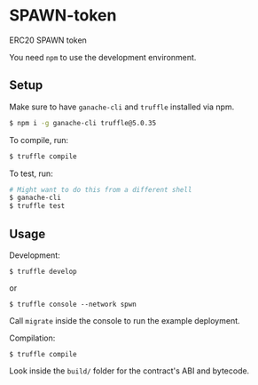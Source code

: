# SPAWN-token

ERC20 SPAWN token

You need `npm` to use the development environment.

## Setup

Make sure to have `ganache-cli` and `truffle` installed via npm.

```bash
$ npm i -g ganache-cli truffle@5.0.35
```

To compile, run:

```bash
$ truffle compile
```

To test, run:

```bash
# Might want to do this from a different shell
$ ganache-cli
$ truffle test
```

## Usage

Development:

```
$ truffle develop
```

or

```
$ truffle console --network spwn
```

Call `migrate` inside the console to run the example deployment.

Compilation:

```
$ truffle compile
```

Look inside the `build/` folder for the contract's ABI and bytecode.
